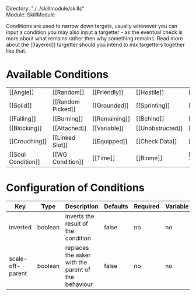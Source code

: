 Directory: "./../skillmodule/skills"  
Module: SkillModule

Conditions are used to narrow down targets, usually whenever you can input a condition you may also input a targetter - as the eventual check is more about what remains rather then why something remains. Read more about the [[layered]] targetter should you intend to mix targetters together like that.

# Available Conditions

| | | | | |
|-|-|-|-|-|
| [[Angle]] | [[Random]] | [[Friendly]] | [[Hostile]] | [[Material]] |
| [[Solid]] | [[Random Picked]] | [[Grounded]] | [[Sprinting]] | [[Submerged]] |
| [[Falling]] | [[Burning]] | [[Remaining]] | [[Behind]] | [[Check Flag]] |
| [[Blocking]] | [[Attached]] | [[Variable]] | [[Unobstructed]] | [[Has Potion]] |
| [[Crouching]] | [[Linked Slot]] | [[Equipped]] | [[Check Data]] | [[Entity Type]] |
| [[Soul Condition]] | [[WG Condition]] | [[Time]] | [[Biome]] | [[RPGCore Type]] |

# Configuration of Conditions

| Key | Type | Description | Defaults | Required | Variable |
|-|-|-|-|-|-|
| inverted | boolean | inverts the result of the condition | false | no | no |
| scale-off-parent | boolean | replaces the asker with the parent of the behaviour | false | no | no |